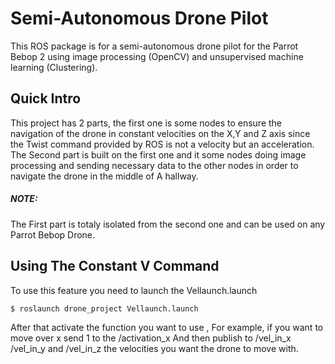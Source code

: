 # Semi-Autonomous Drone Pilot

This ROS package is for a semi-autonomous drone pilot for the Parrot Bebop 2 using image processing (OpenCV) and unsupervised machine learning (Clustering).

## Quick Intro

This project has 2 parts, the first one is some nodes to ensure the navigation of the drone in constant velocities on the X,Y and Z axis since the Twist command provided by ROS is not a velocity but an acceleration.
The Second part is built on the first one and it some nodes doing image processing and sending necessary data to the other nodes in order to navigate the drone in the middle of A hallway.
##### NOTE:
The First part is totaly isolated from the second one and can be used on any Parrot Bebop Drone.
## Using The Constant V Command
To use this feature you need to launch the Vellaunch.launch 

```
$ roslaunch drone_project Vellaunch.launch
```
After that activate the function you want to use , For example, if you want to move over x send 1 to the /activation_x
And then publish to /vel_in_x /vel_in_y and /vel_in_z the velocities you want the drone to move with.
